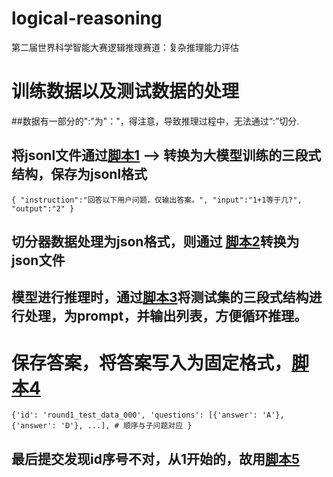 # logical-reasoning
第二届世界科学智能大赛逻辑推理赛道：复杂推理能力评估

# 训练数据以及测试数据的处理
##数据有一部分的":"为"："，得注意，导致推理过程中，无法通过“:”切分.

## 将jsonl文件通过[脚本1](https://github.com/shiqiyio/logical-reasoning/blob/main/handle_data.py) —> 转换为大模型训练的三段式结构，保存为jsonl格式
`{
    "instruction":"回答以下用户问题，仅输出答案。",
    "input":"1+1等于几?",
    "output":"2"
}`
## 切分器数据处理为json格式，则通过 [脚本2](https://github.com/shiqiyio/logical-reasoning/blob/main/jsonl2json.py)转换为json文件
## 模型进行推理时，通过[脚本3](https://github.com/shiqiyio/logical-reasoning/blob/main/prompt_gen.py)将测试集的三段式结构进行处理，为prompt，并输出列表，方便循环推理。

# 保存答案，将答案写入为固定格式，[脚本4](https://github.com/shiqiyio/logical-reasoning/blob/main/trans.py)
`{'id': 'round1_test_data_000',
 'questions': [{'answer': 'A'}, {'answer': 'D'}, ...], # 顺序与子问题对应
}`

## 最后提交发现id序号不对，从1开始的，故用[脚本5](https://github.com/shiqiyio/logical-reasoning/blob/main/id-1.py)
